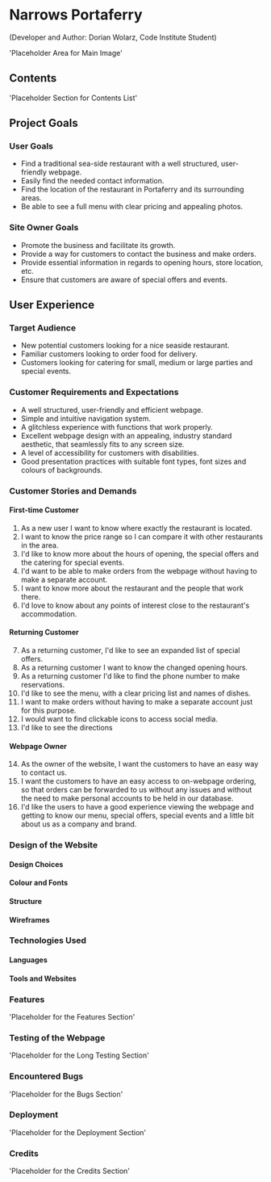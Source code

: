 # Narrows Portaferry
(Developer and Author: Dorian Wolarz, Code Institute Student)

'Placeholder Area for Main Image'

## Contents

'Placeholder Section for Contents List'

## Project Goals

### User Goals

* Find a traditional sea-side restaurant with a well structured, user-friendly webpage.
* Easily find the needed contact information.
* Find the location of the restaurant in Portaferry and its surrounding areas.
* Be able to see a full menu with clear pricing and appealing photos.

### Site Owner Goals

* Promote the business and facilitate its growth.
* Provide a way for customers to contact the business and make orders.
* Provide essential information in regards to opening hours, store location, etc.
* Ensure that customers are aware of special offers and events.

## User Experience

### Target Audience

* New potential customers looking for a nice seaside restaurant.
* Familiar customers looking to order food for delivery.
* Customers looking for catering for small, medium or large parties and special events.

### Customer Requirements and Expectations

* A well structured, user-friendly and efficient webpage.
* Simple and intuitive navigation system.
* A glitchless experience with functions that work properly.
* Excellent webpage design with an appealing, industry standard aesthetic, that seamlessly fits to any screen size.
* A level of accessibility for customers with disabilities.
* Good presentation practices with suitable font types, font sizes and colours of backgrounds.

### Customer Stories and Demands

#### First-time Customer

1. As a new user I want to know where exactly the restaurant is located.
2. I want to know the price range so I can compare it with other restaurants in the area.
3. I'd like to know more about the hours of opening, the special offers and the catering for special events.
4. I'd want to be able to make orders from the webpage without having to make a separate account.
5. I want to know more about the restaurant and the people that work there.
6. I'd love to know about any points of interest close to the restaurant's accommodation.

#### Returning Customer

7. As a returning customer, I'd like to see an expanded list of special offers.
8. As a returning customer I want to know the changed opening hours.
9. As a returning customer I'd like to find the phone number to make reservations.
10. I'd like to see the menu, with a clear pricing list and names of dishes.
11. I want to make orders without having to make a separate account just for this purpose.
12. I would want to find clickable icons to access social media.
13. I'd like to see the directions

#### Webpage Owner

14. As the owner of the website, I want the customers to have an easy way to contact us.
15. I want the customers to have an easy access to on-webpage ordering, so that orders can be forwarded to us without any issues and without the need to make personal accounts to be held in our database.
16. I'd like the users to have a good experience viewing the webpage and getting to know our menu, special offers, special events and a little bit about us as a company and brand.

### Design of the Website

#### Design Choices

#### Colour and Fonts

#### Structure

#### Wireframes

### Technologies Used

#### Languages

#### Tools and Websites

### Features

'Placeholder for the Features Section'

### Testing of the Webpage

'Placeholder for the Long Testing Section'

### Encountered Bugs

'Placeholder for the Bugs Section'

### Deployment

'Placeholder for the Deployment Section'

### Credits

'Placeholder for the Credits Section'